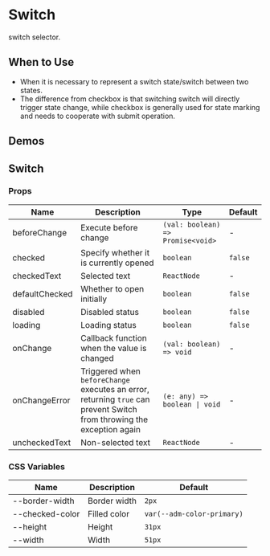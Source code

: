 # Switch

switch selector.

## When to Use

- When it is necessary to represent a switch state/switch between two states.
- The difference from checkbox is that switching switch will directly trigger state change, while checkbox is generally used for state marking and needs to cooperate with submit operation.

## Demos

<code src="./demos/demo1.tsx"></code>

<code src="./demos/demo2.tsx"></code>

## Switch

### Props

| Name           | Description                                                                                                            | Type                              | Default |
| -------------- | ---------------------------------------------------------------------------------------------------------------------- | --------------------------------- | ------- |
| beforeChange   | Execute before change                                                                                                  | `(val: boolean) => Promise<void>` | -       |
| checked        | Specify whether it is currently opened                                                                                 | `boolean`                         | `false` |
| checkedText    | Selected text                                                                                                          | `ReactNode`                       | -       |
| defaultChecked | Whether to open initially                                                                                              | `boolean`                         | `false` |
| disabled       | Disabled status                                                                                                        | `boolean`                         | `false` |
| loading        | Loading status                                                                                                         | `boolean`                         | `false` |
| onChange       | Callback function when the value is changed                                                                            | `(val: boolean) => void`          | -       |
| onChangeError  | Triggered when `beforeChange` executes an error, returning `true` can prevent Switch from throwing the exception again | `(e: any) => boolean \| void`     | -       |
| uncheckedText  | Non-selected text                                                                                                      | `ReactNode`                       | -       |

### CSS Variables

| Name            | Description  | Default                    |
| --------------- | ------------ | -------------------------- |
| --border-width  | Border width | `2px`                      |
| --checked-color | Filled color | `var(--adm-color-primary)` |
| --height        | Height       | `31px`                     |
| --width         | Width        | `51px`                     |
